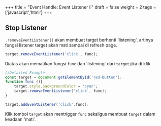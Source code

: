 +++
title = "Event Handle: Event Listener II"
draft = false
weight = 2
tags = ['javascript','html']
+++

## Stop Listener

`.removeEventListener()` akan membuat target berhenti 'listening', artinya fungsi listener target akan mati sampai di refresh page.

```js
target.removeEventListener('click', func);
```
Diatas akan mematikan fungsi `func` dan 'listening' dari `target` jika di klik.

```js
//Detailed Example
const target = document.getElementById('red-button');
function func (){
    target.style.backgroundColor = 'cyan';
    target.removeEventListener('click', func);
}

target.addEventListener('click',func);
```

Klik tombol `target` akan mentrigger `func` sekaligus membuat `target` dalam keadaan 'mati'.